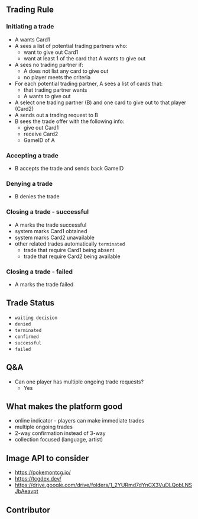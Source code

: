 ## Trading Rule
### Initiating a trade
- A wants Card1
- A sees a list of potential trading partners who:
  - want to give out Card1 
  - want at least 1 of the card that A wants to give out 
- A sees no trading partner if:
  - A does not list any card to give out
  - no player meets the criteria
- For each potential trading partner, A sees a list of cards that:
  - that trading partner wants
  - A wants to give out
- A select one trading partner (B) and one card to give out to that player (Card2)
- A sends out a trading request to B
- B sees the trade offer with the following info:
  - give out Card1
  - receive Card2
  - GameID of A
### Accepting a trade
- B accepts the trade and sends back GameID
### Denying a trade
- B denies the trade
### Closing a trade - successful
- A marks the trade successful
- system marks Card1 obtained
- system marks Card2 unavailable
- other related trades automatically `terminated`
  - trade that require Card1 being absent
  - trade that require Card2 being available
### Closing a trade - failed
- A marks the trade failed

## Trade Status
- `waiting decision`
- `denied`
- `terminated`
- `confirmed`
- `successful`
- `failed`

## Q&A
- Can one player has multiple ongoing trade requests?
  - Yes

## What makes the platform good 
- online indicator - players can make immediate trades
- multiple ongoing trades
- 2-way confirmation instead of 3-way
- collection focused (language, artist)


## Image API to consider
- https://pokemontcg.io/
- https://tcgdex.dev/
- https://drive.google.com/drive/folders/1_2YURmd7dYnCX3VuDLQobLNSJbAeavpt


## Contributor


